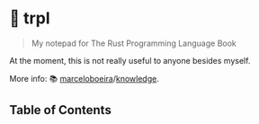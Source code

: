 # :nut_and_bolt: trpl
> My notepad for The Rust Programming Language Book

At the moment, this is not really useful to anyone besides myself.

More info: 📚 [marceloboeira](https://github.com/marceloboeira)/[knowledge](https://github.com/marceloboeira/knowledge).

## Table of Contents

